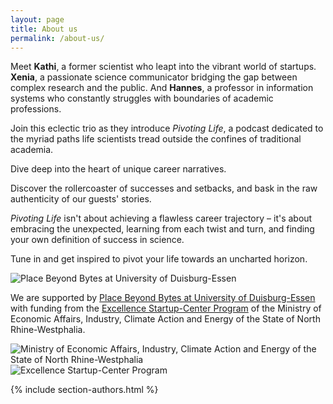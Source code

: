 ```yaml
---
layout: page
title: About us
permalink: /about-us/
---
```

Meet **Kathi**, a former scientist who leapt into the vibrant world of startups. 
**Xenia**, a passionate science communicator bridging the gap between complex research and the public. And **Hannes**, a professor in information systems who constantly struggles with boundaries of academic professions. 

Join this eclectic trio as they introduce *Pivoting Life*, a podcast dedicated to the myriad paths life scientists tread outside the confines of traditional academia. 

Dive deep into the heart of unique career narratives. 

Discover the rollercoaster of successes and setbacks, and bask in the raw authenticity of our guests' stories. 

*Pivoting Life* isn't about achieving a flawless career trajectory – it's about embracing the unexpected, learning from each twist and turn, and finding your own definition of success in science. 

Tune in and get inspired to pivot your life towards an uncharted horizon.

<img class="lazy" data-src="{{site.baseurl}}/images/place2b_logo.png" alt="Place Beyond Bytes at University of Duisburg-Essen" loading="lazy" >

We are supported by <a href="http://place2b-u.de">Place Beyond Bytes at University of Duisburg-Essen</a> with funding from the <a href="https://www.exzellenz-start-up-center.nrw/">Excellence Startup-Center Program</a> of the Ministry of Economic Affairs, Industry, Climate Action and Energy of the State of North Rhine-Westphalia.

<img class="lazy" data-src="{{site.baseurl}}/images/sponsor_mwike.webp" alt="Ministry of Economic Affairs, Industry, Climate Action and Energy of the State of North Rhine-Westphalia" loading="lazy" >
<img class="lazy" data-src="{{site.baseurl}}/images/sponsor_esc.jpg" alt="Excellence Startup-Center Program" loading="lazy" >

{% include section-authors.html %}
